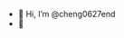 - 👋 Hi, I’m @cheng0627end
- 👀 

<!---
cheng0627end/cheng0627end is a ✨ special ✨ repository because its `README.md` (this file) appears on your GitHub profile.
You can click the Preview link to take a look at your changes.
--->

